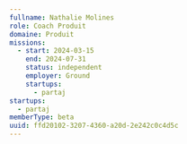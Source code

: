 ```yaml
---
fullname: Nathalie Molines
role: Coach Produit
domaine: Produit
missions:
  - start: 2024-03-15
    end: 2024-07-31
    status: independent
    employer: Ground
    startups:
      - partaj
startups:
  - partaj
memberType: beta
uuid: ffd20102-3207-4360-a20d-2e242c0c4d5c
---
```

